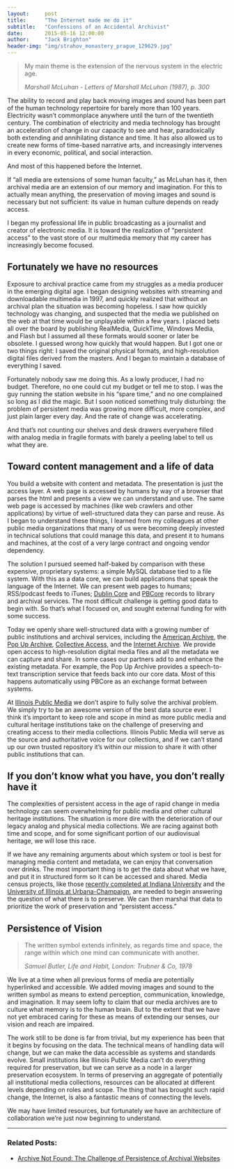 ```yaml
---
layout:     post
title:      "The Internet made me do it"
subtitle:   "Confessions of an Accidental Archivist"
date:       2015-05-16 12:00:00
author:     "Jack Brighton"
header-img: "img/strahov_monastery_prague_129629.jpg"
---
```


> My main theme is the extension of the nervous system in the electric age.
>
> <cite>Marshall McLuhan - Letters of Marshall McLuhan (1987), p. 300</cite>

The ability to record and play back moving images and sound has been part of the human technology repertoire for barely more than 100 years. Electricity wasn’t commonplace anywhere until the turn of the twentieth century. The combination of electricity and media technology has brought an acceleration of change in our capacity to see and hear, paradoxically both extending and annihilating distance and time.  It has also allowed us to create new forms of time-based narrative arts, and increasingly intervenes in every economic, political, and social interaction. 

And most of this happened before the Internet.

If “all media are extensions of some human faculty,” as McLuhan has it, then archival media are an extension of our memory and imagination. For this to actually mean anything, the preservation of moving images and sound is necessary but not sufficient: its value in human culture depends on ready access. 

I began my professional life in public broadcasting as a journalist and creator of electronic media. It is toward the realization of “persistent access” to the vast store of our multimedia memory that my career has increasingly become focused. 


## Fortunately we have no resources

Exposure to archival practice came from my struggles as a media producer in the emerging digital age. I began designing websites with streaming and downloadable multimedia in 1997, and quickly realized that without an archival plan the situation was becoming hopeless. I saw how quickly technology was changing, and suspected that the media we published on the web at that time would be unplayable within a few years. I placed bets all over the board by publishing RealMedia, QuickTime, Windows Media, and Flash but I assumed all these formats would sooner or later be obsolete. I guessed wrong how quickly that would happen. But I got one or two things right: I saved the original physical formats, and high-resolution digital files derived from the masters. And I began to maintain a database of everything I saved.

Fortunately nobody saw me doing this. As a lowly producer, I had no budget. Therefore, no one could cut my budget or tell me to stop. I was the guy running the station website in his “spare time,” and no one complained so long as I did the magic. But I soon noticed something truly disturbing: the problem of persistent media was growing more difficult, more complex, and just plain larger every day. And the rate of change was accelerating. 

And that’s not counting our shelves and desk drawers everywhere filled with analog media in fragile formats with barely a peeling label to tell us what they are. 


## Toward content management and a life of data

You build a website with content and metadata. The presentation is just the access layer. A web page is accessed by humans by way of a browser that parses the html and presents a view we can understand and use. The same web page is accessed by machines (like web crawlers and other applications) by virtue of well-structured data they can parse and reuse. As I began to understand these things, I learned from my colleagues at other public media organizations that many of us were becoming deeply invested in technical solutions that could manage this data, and present it to humans and machines, at the cost of a very large contract and ongoing vendor dependency. 

The solution I pursued seemed half-baked by comparison with these expensive, proprietary systems: a simple MySQL database tied to a file system. With this as a data core, we can build applications that speak the language of the Internet. We can present web pages to humans; RSS/podcast feeds to iTunes; [Dublin Core](http://dublincore.org/) and [PBCore](http://pbcore.org/) records to library and archival services.  The most difficult challenge is getting good data to begin with. So that’s what I focused on, and sought external funding for with some success.

Today we openly share well-structured data with a growing number of public institutions and archival services, including the [American Archive](http://americanarchive.org/), the [Pop Up Archive](https://popuparchive.org/), [Collective Access](http://collectiveaccess.org/), and the [Internet Archive](https://archive.org/).  We provide open access to high-resolution digital media files and all the metadata we can capture and share. In some cases our partners add to and enhance the existing metadata. For example, the Pop Up Archive provides a speech-to-text transcription service that feeds back into our core data. Most of this happens automatically using PBCore as an exchange format between systems.

At [Illinois Public Media](http://will.illinois.edu) we don’t aspire to fully solve the archival problem. We simply try to be an awesome version of the best data source ever. I think it’s important to keep role and scope in mind as more public media and cultural heritage institutions take on the challenge of preserving and creating access to their media collections. Illinois Public Media will serve as the source and authoritative voice for our collections, and if we can’t stand up our own trusted repository it’s within our mission to share it with other public institutions that can.

## If you don’t know what you have, you don’t really have it

The complexities of persistent access in the age of rapid change in media technology can seem overwhelming for public media and other cultural heritage institutions. The situation is more dire with the deterioration of our legacy analog and physical media collections. We are racing against both time and scope, and for some significant portion of our audiovisual heritage, we will lose this race. 

If we have any remaining arguments about which system or tool is best for managing media content and metadata, we can enjoy that conversation over drinks. The most important thing is to get the data about what we have, and put it in structured form so it can be accessed and shared. Media census projects, like those [recently completed at Indiana University](http://www.indiana.edu/~medpres/) and the [University of Illinois at Urbana-Champaign](https://www.ideals.illinois.edu/handle/2142/58899), are needed to begin answering the question of what there is to preserve. We can then marshal that data to prioritize the work of preservation and “persistent access.”


## Persistence of Vision

> The written symbol extends infinitely, as regards time and space, the range within which one mind can communicate with another.
>
> <cite>Samuel Butler, Life and Habit, London: Trubner &amp; Co, 1978</cite>

We live at a time when all previous forms of media are potentially hyperlinked and accessible. We added moving images and sound to the written symbol as means to extend perception, communication, knowledge, and imagination. It may seem lofty to claim that our media archives are to culture what memory is to the human brain. But to the extent that we have not yet embraced caring for these as means of extending our senses, our vision and reach are impaired.

The work still to be done is far from trivial, but my experience has been that it begins by focusing on the data. The technical means of handling data will change, but we can make the data accessible as systems and standards evolve.  Small institutions like Illinois Public Media can’t do everything required for preservation, but we can serve as a node in a larger preservation ecosystem. In terms of preserving an aggregate of potentially all institutional media collections, resources can be allocated at different levels depending on roles and scope. The thing that has brought such rapid change, the Internet, is also a fantastic means of connecting the levels. 

We may have limited resources, but fortunately we have an architecture of collaboration we’re just now beginning to understand. 

***

### Related Posts:

- [Archive Not Found: The Challenge of Persistence of Archival Websites](http://jackbrighton.github.io/2015/05/10/archive-not-found/)
